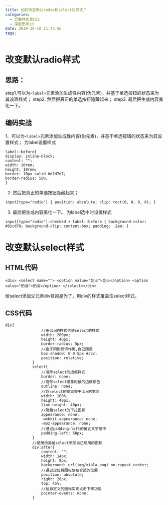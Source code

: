 ```yaml
---
title: 如何改变默认radio和select的样式？
categories:
  - 层叠样式表CSS
  - 深度思考10
date: 2019-10-10 21:43:56
tags:
---
```

# 改变默认radio样式

## 思路：
step1.可以为`<label>`元素添加生成性内容(伪元素)，并基于单选按钮的状态来为其设置样式；
step2. 然后把真正的单选按钮隐藏起来；
step3. 最后把生成内容美化一下。

## 编码实战
1、可以为`<label>`元素添加生成性内容(伪元素)，并基于单选按钮的状态来为其设置样式；
为label设置样式
```
label::before{
display: inline-block;
content: "";
width: 10rem;
height: 10rem;
border: 10px solid #d7d7d7;
border-radius: 50%;
}
```
2. 然后把真正的单选按钮隐藏起来；
```
input[type="radio"] { position: absolute; clip: rect(0, 0, 0, 0); }
```
3. 最后把生成内容美化一下。
为label选中时设置样式
```
input[type="radio"]:checked + label::before { background-color: #01cd78; background-clip: content-box; padding: .2em; }
```
# 改变默认select样式

## HTML代码
```
<div> <select name=""> <option value="芝士">芝士</option> <option value="奶油">奶油</option> </select></div>
```
给select添加父元素div目的是为了，用div的样式覆盖住select样式。

## CSS代码
```
div{
                //用div的样式代替select的样式
                width: 200px;
                height: 40px;
                border-radius: 5px;
                //盒子阴影修饰作用,自己随意
                box-shadow: 0 0 5px #ccc;
                position: relative;
            }
            select{
                //清除select的边框样式
                border: none;
                //清除select聚焦时候的边框颜色
                outline: none;
                //将select的宽高等于div的宽高
                width: 100%;
                height: 40px;
                line-height: 40px;
                //隐藏select的下拉图标
                appearance: none;
                -webkit-appearance: none;
                -moz-appearance: none;
                //通过padding-left的值让文字居中
                padding-left: 60px;
            }
            //使用伪类给select添加自己想用的图标
            div:after{
                content: "";
                width: 14px;
                height: 8px;
                background: url(img/xiala.png) no-repeat center;
                //通过定位将图标放在合适的位置
                position: absolute;
                right: 20px;
                top: 45%;
                //给自定义的图标实现点击下来功能
                pointer-events: none;
            }
```